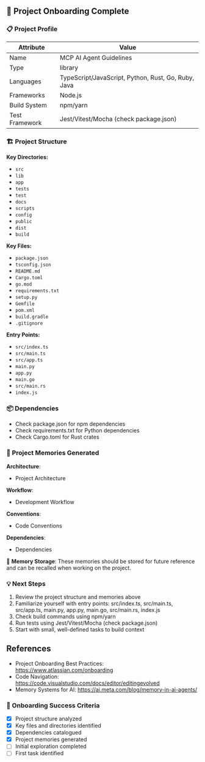 ## 🚀 Project Onboarding Complete



### 📋 Project Profile
| Attribute | Value |
|---|---|
| Name | MCP AI Agent Guidelines |
| Type | library |
| Languages | TypeScript/JavaScript, Python, Rust, Go, Ruby, Java |
| Frameworks | Node.js |
| Build System | npm/yarn |
| Test Framework | Jest/Vitest/Mocha (check package.json) |

### 🏗️ Project Structure
**Key Directories:**
- `src`
- `lib`
- `app`
- `tests`
- `test`
- `docs`
- `scripts`
- `config`
- `public`
- `dist`
- `build`

**Key Files:**
- `package.json`
- `tsconfig.json`
- `README.md`
- `Cargo.toml`
- `go.mod`
- `requirements.txt`
- `setup.py`
- `Gemfile`
- `pom.xml`
- `build.gradle`
- `.gitignore`

**Entry Points:**
- `src/index.ts`
- `src/main.ts`
- `src/app.ts`
- `main.py`
- `app.py`
- `main.go`
- `src/main.rs`
- `index.js`

### 📦 Dependencies
- Check package.json for npm dependencies
- Check requirements.txt for Python dependencies
- Check Cargo.toml for Rust crates

### 🧠 Project Memories Generated

**Architecture**:
- Project Architecture

**Workflow**:
- Development Workflow

**Conventions**:
- Code Conventions

**Dependencies**:
- Dependencies

💾 **Memory Storage**: These memories should be stored for future reference and can be recalled when working on the project.



### 💡 Next Steps
1. Review the project structure and memories above
2. Familiarize yourself with entry points: src/index.ts, src/main.ts, src/app.ts, main.py, app.py, main.go, src/main.rs, index.js
3. Check build commands using npm/yarn
4. Run tests using Jest/Vitest/Mocha (check package.json)
5. Start with small, well-defined tasks to build context

## References
- Project Onboarding Best Practices: https://www.atlassian.com/onboarding
- Code Navigation: https://code.visualstudio.com/docs/editor/editingevolved
- Memory Systems for AI: https://ai.meta.com/blog/memory-in-ai-agents/



### 🎯 Onboarding Success Criteria
- [x] Project structure analyzed
- [x] Key files and directories identified
- [x] Dependencies catalogued
- [x] Project memories generated
- [ ] Initial exploration completed
- [ ] First task identified
